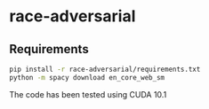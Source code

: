 # race-adversarial

## Requirements

```bash
pip install -r race-adversarial/requirements.txt
python -m spacy download en_core_web_sm
```

The code has been tested using CUDA 10.1
